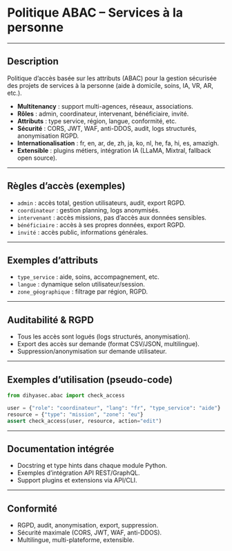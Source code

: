 # Politique ABAC – Services à la personne

---

## Description
Politique d’accès basée sur les attributs (ABAC) pour la gestion sécurisée des projets de services à la personne (aide à domicile, soins, IA, VR, AR, etc.).

- **Multitenancy** : support multi-agences, réseaux, associations.
- **Rôles** : admin, coordinateur, intervenant, bénéficiaire, invité.
- **Attributs** : type service, région, langue, conformité, etc.
- **Sécurité** : CORS, JWT, WAF, anti-DDOS, audit, logs structurés, anonymisation RGPD.
- **Internationalisation** : fr, en, ar, de, zh, ja, ko, nl, he, fa, hi, es, amazigh.
- **Extensible** : plugins métiers, intégration IA (LLaMA, Mixtral, fallback open source).

---

## Règles d’accès (exemples)

- `admin` : accès total, gestion utilisateurs, audit, export RGPD.
- `coordinateur` : gestion planning, logs anonymisés.
- `intervenant` : accès missions, pas d’accès aux données sensibles.
- `bénéficiaire` : accès à ses propres données, export RGPD.
- `invité` : accès public, informations générales.

---

## Exemples d’attributs

- `type_service` : aide, soins, accompagnement, etc.
- `langue` : dynamique selon utilisateur/session.
- `zone_géographique` : filtrage par région, RGPD.

---

## Auditabilité & RGPD
- Tous les accès sont logués (logs structurés, anonymisation).
- Export des accès sur demande (format CSV/JSON, multilingue).
- Suppression/anonymisation sur demande utilisateur.

---

## Exemples d’utilisation (pseudo-code)

```python
from dihyasec.abac import check_access

user = {"role": "coordinateur", "lang": "fr", "type_service": "aide"}
resource = {"type": "mission", "zone": "eu"}
assert check_access(user, resource, action="edit")
```

---

## Documentation intégrée
- Docstring et type hints dans chaque module Python.
- Exemples d’intégration API REST/GraphQL.
- Support plugins et extensions via API/CLI.

---

## Conformité
- RGPD, audit, anonymisation, export, suppression.
- Sécurité maximale (CORS, JWT, WAF, anti-DDOS).
- Multilingue, multi-plateforme, extensible.

